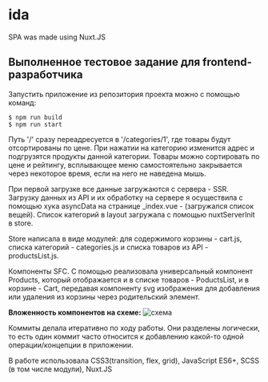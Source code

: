 # ida
SPA was made using Nuxt.JS

## Выполненное тестовое задание для frontend-разработчика

Запустить приложение из репозитория проекта можно с помощью команд:
```
$ npm run build
$ npm run start
```

Путь '/' сразу переадресуется в '/categories/1', где товары будут отсортированы по цене. При нажатии на категорию изменится адрес и подгрузятся продукты данной категории. 
Товары можно сортировать по цене и рейтингу, всплывающее меню самостоятельно закрывается через некоторое время, если на него не наведена мышь.  

При первой загрузке все данные загружаются с сервера - SSR. Загрузку данных из API и их обработку на сервере я осуществила с помощью хука asyncData на странице _index.vue - (загружался список вещей). Список категорий в layout загружала с помощью nuxtServerInit в store.  

Store написала в виде модулей: для содержимого корзины - cart.js, списка категорий - categories.js и списка товаров из API - productsList.js. 

Компоненты SFC. С помощью <slot> реализовала универсальный компонент Products, который отображается и в списке товаров - PoductsList, и в корзине - Cart, передавая компоненту svg изображения для добавления или удаления из корзины через родительский элемент.

**Вложенность компонентов на схеме:** ![схема](~/scheme_of_project.jpg)

Коммиты делала итеративно по ходу работы. Они разделены логически, то есть один коммит часто относится к добавлению какой-то одной операции/концепции в приложении.  

В работе использовала CSS3(transition, flex, grid), JavaScript ES6+, SCSS (в том числе модули), Nuxt.JS
